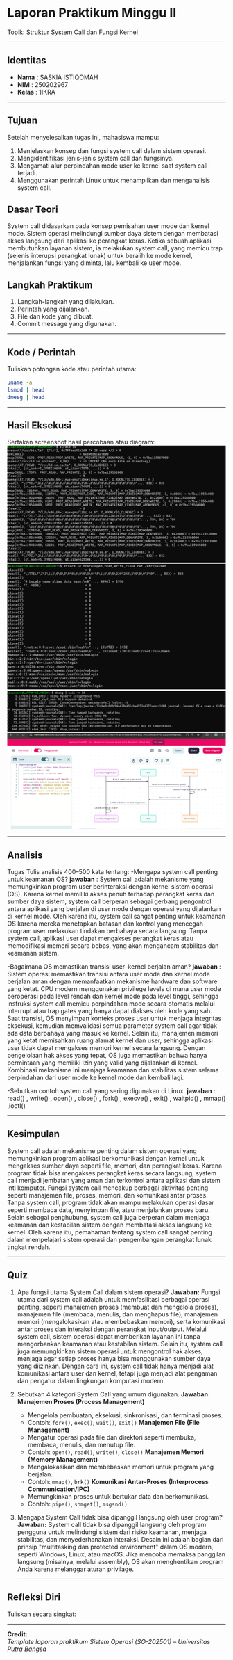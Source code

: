 
# Laporan Praktikum Minggu II
Topik: Struktur System Call dan Fungsi Kernel

---

## Identitas
- **Nama**  : SASKIA ISTIQOMAH
- **NIM**   : 250202967 
- **Kelas** : 1IKRA

---

## Tujuan
Setelah menyelesaikan tugas ini, mahasiswa mampu:

1. Menjelaskan konsep dan fungsi system call dalam sistem operasi.
2. Mengidentifikasi jenis-jenis system call dan fungsinya.
3. Mengamati alur perpindahan mode user ke kernel saat system call terjadi.
4. Menggunakan perintah Linux untuk menampilkan dan menganalisis system call.


## Dasar Teori
System call didasarkan pada konsep pemisahan user mode dan kernel mode. Sistem operasi melindungi sumber daya sistem dengan membatasi akses langsung dari aplikasi ke perangkat keras. Ketika sebuah aplikasi membutuhkan layanan sistem, ia melakukan system call, yang memicu trap (sejenis interupsi perangkat lunak) untuk beralih ke mode kernel, menjalankan fungsi yang diminta, lalu kembali ke user mode.


## Langkah Praktikum
1. Langkah-langkah yang dilakukan.  
2. Perintah yang dijalankan.  
3. File dan kode yang dibuat.  
4. Commit message yang digunakan.

---

## Kode / Perintah
Tuliskan potongan kode atau perintah utama:
```bash
uname -a
lsmod | head
dmesg | head
```

---

## Hasil Eksekusi
Sertakan screenshot hasil percobaan atau diagram:
![Screenshot hasil](screenshots/Screenshotstracels.png)
![Screenshot hasil](screenshots/Screenshotsyscall2.png) 
![Screenshot hasil](screenshots/Screenshotsystemcall3.png) 
![Screenshot hasil](screenshots/ScreenshotsyscallDiagram.png)



---

## Analisis
Tugas
Tulis analisis 400–500 kata tentang:
-Mengapa system call penting untuk keamanan OS?
**jawaban** : System call adalah mekanisme yang memungkinkan program user berinteraksi dengan kernel sistem operasi (OS). Karena kernel memiliki akses penuh terhadap perangkat keras dan sumber daya sistem, system call berperan sebagai gerbang pengontrol antara aplikasi yang berjalan di user mode dengan operasi yang dijalankan di kernel mode. Oleh karena itu, system call sangat penting untuk keamanan OS karena mereka menetapkan batasan dan kontrol yang mencegah program user melakukan tindakan berbahaya secara langsung. Tanpa system call, aplikasi user dapat mengakses perangkat keras atau memodifikasi memori secara bebas, yang akan mengancam stabilitas dan keamanan sistem.

-Bagaimana OS memastikan transisi user–kernel berjalan aman?
**jawaban** : 
Sistem operasi memastikan transisi antara user mode dan kernel mode berjalan aman dengan memanfaatkan mekanisme hardware dan software yang ketat. CPU modern menggunakan privilege levels di mana user mode beroperasi pada level rendah dan kernel mode pada level tinggi, sehingga instruksi system call memicu perpindahan mode secara otomatis melalui interrupt atau trap gates yang hanya dapat diakses oleh kode yang sah. Saat transisi, OS menyimpan konteks proses user untuk menjaga integritas eksekusi, kemudian memvalidasi semua parameter system call agar tidak ada data berbahaya yang masuk ke kernel. Selain itu, manajemen memori yang ketat memisahkan ruang alamat kernel dan user, sehingga aplikasi user tidak dapat mengakses memori kernel secara langsung. Dengan pengelolaan hak akses yang tepat, OS juga memastikan bahwa hanya permintaan yang memiliki izin yang valid yang dijalankan di kernel. Kombinasi mekanisme ini menjaga keamanan dan stabilitas sistem selama perpindahan dari user mode ke kernel mode dan kembali lagi.

-Sebutkan contoh system call yang sering digunakan di Linux.
**jawaban** : read() , write() , open() , close() , fork() , execve() , exit() , waitpid() , mmap() ,ioctl()

---

## Kesimpulan

System call adalah mekanisme penting dalam sistem operasi yang memungkinkan program aplikasi berkomunikasi dengan kernel untuk mengakses sumber daya seperti file, memori, dan perangkat keras. Karena program tidak bisa mengakses perangkat keras secara langsung, system call menjadi jembatan yang aman dan terkontrol antara aplikasi dan sistem inti komputer.
Fungsi system call mencakup berbagai aktivitas penting seperti manajemen file, proses, memori, dan komunikasi antar proses. Tanpa system call, program tidak akan mampu melakukan operasi dasar seperti membaca data, menyimpan file, atau menjalankan proses baru.
Selain sebagai penghubung, system call juga berperan dalam menjaga keamanan dan kestabilan sistem dengan membatasi akses langsung ke kernel. Oleh karena itu, pemahaman tentang system call sangat penting dalam mempelajari sistem operasi dan pengembangan perangkat lunak tingkat rendah.


---

## Quiz
1. Apa fungsi utama System Call dalam sistem operasi?
   **Jawaban:**  Fungsi utama dari system call adalah untuk memfasilitasi berbagai operasi penting, seperti manajemen proses (membuat dan mengelola proses), manajemen file (membaca, menulis, dan menghapus file), manajemen memori (mengalokasikan atau membebaskan memori), serta komunikasi antar proses dan interaksi dengan perangkat input/output. Melalui system call, sistem operasi dapat memberikan layanan ini tanpa mengorbankan keamanan atau kestabilan sistem.
Selain itu, system call juga memungkinkan sistem operasi untuk mengontrol hak akses, menjaga agar setiap proses hanya bisa menggunakan sumber daya yang diizinkan. Dengan cara ini, system call tidak hanya menjadi alat komunikasi antara user dan kernel, tetapi juga menjadi alat pengaman dan pengatur dalam lingkungan komputasi modern.

2. Sebutkan 4 kategori System Call yang umum digunakan.
   **Jawaban:**
 **Manajemen Proses (Process Management)**
   * Mengelola pembuatan, eksekusi, sinkronisasi, dan terminasi proses.
   * Contoh: `fork()`, `exec()`, `wait()`, `exit()`
**Manajemen File (File Management)**
   * Mengatur operasi pada file dan direktori seperti membuka, membaca, menulis, dan menutup file.
   * Contoh: `open()`, `read()`, `write()`, `close()`
**Manajemen Memori (Memory Management)**
   * Mengalokasikan dan membebaskan memori untuk program yang berjalan.
   * Contoh: `mmap()`, `brk()`
 **Komunikasi Antar-Proses (Interprocess Communication/IPC)**
   * Memungkinkan proses untuk bertukar data dan berkomunikasi.
   * Contoh: `pipe()`, `shmget()`, `msgsnd()`

3. Mengapa System Call tidak bisa dipanggil langsung oleh user program?
   **Jawaban:**
   System call tidak bisa dipanggil langsung oleh program pengguna untuk melindungi sistem dari risiko keamanan, menjaga stabilitas, dan menyederhanakan interaksi. Desain ini adalah bagian dari prinsip "multitasking dan protected environment" dalam OS modern, seperti Windows, Linux, atau macOS. Jika mencoba memaksa panggilan langsung (misalnya, melalui assembly), OS akan menghentikan program Anda karena melanggar aturan privilage.

   ---

## Refleksi Diri
Tuliskan secara singkat:


---

**Credit:**  
_Template laporan praktikum Sistem Operasi (SO-202501) – Universitas Putra Bangsa_
